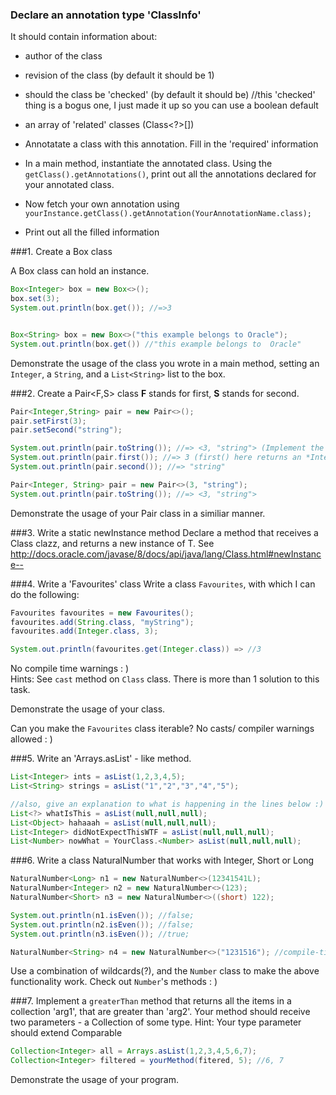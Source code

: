 ### Declare an annotation type 'ClassInfo'
It should contain information about:
- author of the class
- revision of the class (by default it should be 1)
- should the class be 'checked' (by default it should be) //this 'checked' thing is a bogus one, I just made it up so you can use a boolean default 
- an array of 'related' classes (Class<?>[])

- Annotatate a class with this annotation. Fill in the 'required' information
- In a main method, instantiate the annotated class. Using the `getClass().getAnnotations()`, print out all the annotations declared for your annotated class.
- Now fetch your own annotation using `yourInstance.getClass().getAnnotation(YourAnnotationName.class);`
- Print out all the filled information 


###1. Create a Box class

A Box class can hold an instance. 

```java
Box<Integer> box = new Box<>();
box.set(3);
System.out.println(box.get()); //=>3


Box<String> box = new Box<>("this example belongs to Oracle");
System.out.println(box.get()) //"this example belongs to  Oracle"
```

Demonstrate the usage of the class you wrote in a main method, setting an `Integer`, a `String`, and a `List<String>` list to the box.

###2. Create a Pair<F,S> class
**F** stands for first, **S** stands for second.

```java
Pair<Integer,String> pair = new Pair<>();
pair.setFirst(3);
pair.setSecond("string");

System.out.println(pair.toString()); //=> <3, "string"> (Implement the to string method as well) 
System.out.println(pair.first()); //=> 3 (first() here returns an *Integer*, not an *Object*!)
System.out.println(pair.second()); //=> "string"

Pair<Integer, String> pair = new Pair<>(3, "string");
System.out.println(pair.toString()); //=> <3, "string"> 
```

Demonstrate the usage of your Pair class in a similiar manner.

###3. Write a static newInstance method
Declare a method that receives a Class<T> clazz, and returns a new instance of T. See http://docs.oracle.com/javase/8/docs/api/java/lang/Class.html#newInstance--


###4. Write a 'Favourites' class
Write a class `Favourites`, with which I can do the following:
```java
Favourites favourites = new Favourites();
favourites.add(String.class, "myString");
favourites.add(Integer.class, 3);

System.out.println(favourites.get(Integer.class)) => //3
```
No compile time warnings : )  
Hints: See `cast` method on `Class` class. There is more than 1 solution to this task.


Demonstrate the usage of your class.  

Can you make the `Favourites` class iterable? No casts/ compiler warnings allowed : )

###5. Write an 'Arrays.asList' - like method.
```java
List<Integer> ints = asList(1,2,3,4,5);
List<String> strings = asList("1","2","3","4","5");

//also, give an explanation to what is happening in the lines below :)
List<?> whatIsThis = asList(null,null,null);
List<Object> hahaaah = asList(null,null,null);
List<Integer> didNotExpectThisWTF = asList(null,null,null);
List<Number> nowWhat = YourClass.<Number> asList(null,null,null);
```


###6. Write a class NaturalNumber that works with Integer, Short or Long
```java
NaturalNumber<Long> n1 = new NaturalNumber<>(12341541L);
NaturalNumber<Integer> n2 = new NaturalNumber<>(123);
NaturalNumber<Short> n3 = new NaturalNumber<>((short) 122);

System.out.println(n1.isEven()); //false;
System.out.println(n2.isEven()); //false;
System.out.println(n3.isEven()); //true;

NaturalNumber<String> n4 = new NaturalNumber<>("1231516"); //compile-time error!
```
Use a combination of wildcards(?), and the `Number` class to make the above functionality work. Check out `Number`'s methods : )

###7. Implement a `greaterThan` method that returns all the items in a collection 'arg1', that are greater than 'arg2'.
Your method should receive two parameters - a Collection of some type. 
Hint: Your type parameter should extend Comparable<T>

```java 
Collection<Integer> all = Arrays.asList(1,2,3,4,5,6,7);
Collection<Integer> filtered = yourMethod(fitered, 5); //6, 7
```
Demonstrate the usage of your program.




